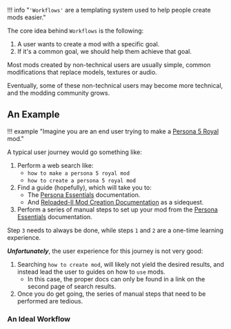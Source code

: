 !!! info "`'Workflows'` are a templating system used to help people create mods easier."

The core idea behind `Workflows` is the following:

1. A user wants to create a mod with a specific goal.
2. If it's a common goal, we should help them achieve that goal.

Most mods created by non-technical users are usually simple, common modifications that replace
models, textures or audio.

Eventually, some of these non-technical users may become more technical,
and the modding community grows.

## An Example

!!! example "Imagine you are an end user trying to make a [Persona 5 Royal][p5r] mod."

A typical user journey would go something like:

1. Perform a web search like:
    - `how to make a persona 5 royal mod`
    - `how to create a persona 5 royal mod`
2. Find a guide (hopefully), which will take you to:
    - The [Persona Essentials][persona-essentials] documentation.
    - And [Reloaded-II Mod Creation Documentation][r2-mod-creation-docs] as a sidequest.
3. Perform a series of manual steps to set up your mod from the [Persona Essentials][persona-essentials] documentation.

Step `3` needs to always be done, while steps `1` and `2` are a one-time learning experience.

***Unfortunately***, the user experience for this journey is not very good:

1. Searching `how to create mod`, will likely not yield the desired results, and instead
lead the user to guides on how to `use` mods.
    - In this case, the proper docs can only be found in a link on the second page of search results.
1. Once you do get going, the series of manual steps that need to be performed are tedious.

### An Ideal Workflow



[p5r]: https://store.steampowered.com/app/1687950/Persona_5_Royal/
[persona-essentials]: https://sewer56.dev/p5rpc.modloader/usage/
[persons-essentials-steps]: https://sewer56.dev/p5rpc.modloader/usage/#set-dependency-on-p5r-essentials
[r2-mod-creation-docs]: https://reloaded-project.github.io/Reloaded-II/CreatingMods/